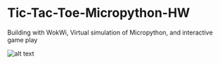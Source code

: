 # Tic-Tac-Toe-Micropython-HW
Building with WokWi, Virtual simulation of Micropython, and interactive game play

![alt text]([http://url/to/img.png](https://github.com/CameronCode22/Tic-Tac-Toe-Micropython-HW/blob/main/FinishedV3.png))
